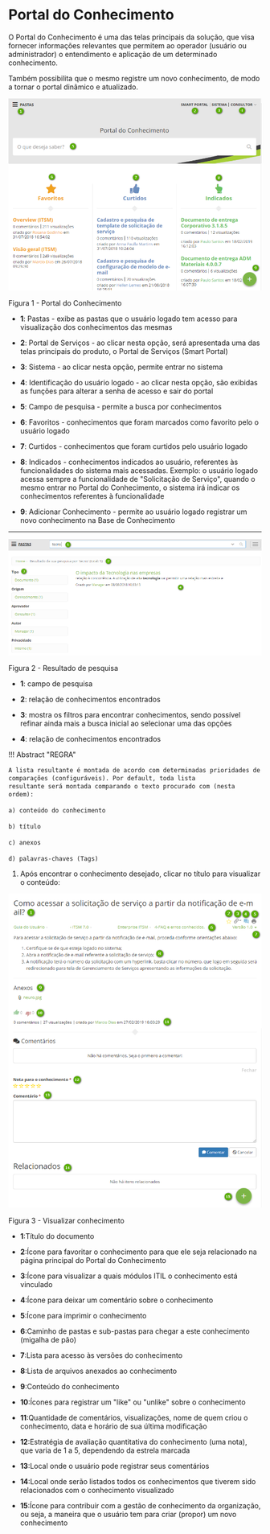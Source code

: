 # Portal do Conhecimento

O Portal do Conhecimento é uma das telas principais da solução, que visa
fornecer informações relevantes que permitem ao operador (usuário ou
administrador) o entendimento e aplicação de um determinado conhecimento.

Também possibilita que o mesmo registre um novo conhecimento, de modo a tornar o
portal dinâmico e atualizado.

![Portal](images/figure1-portal.png)

   Figura 1 - Portal do Conhecimento
   
- **1**: Pastas - exibe as pastas que o usuário logado tem acesso para
visualização dos conhecimentos das mesmas

- **2**: Portal de Serviços - ao clicar nesta opção, será apresentada uma das
telas principais do produto, o Portal de Serviços (Smart Portal)

- **3**: Sistema - ao clicar nesta opção, permite entrar no sistema

- **4**: Identificação do usuário logado - ao clicar nesta opção, são exibidas
as funções para alterar a senha de acesso e sair do portal

- **5**: Campo de pesquisa - permite a busca por conhecimentos

- **6**: Favoritos - conhecimentos que foram marcados como favorito pelo o
usuário logado

- **7**: Curtidos - conhecimentos que foram curtidos pelo usuário logado

- **8**: Indicados - conhecimentos indicados ao usuário, referentes às
funcionalidades do sistema mais acessadas. Exemplo: o usuário logado acessa
sempre a funcionalidade de "Solicitação de Serviço", quando o mesmo entrar no
Portal do Conhecimento, o sistema irá indicar os conhecimentos referentes à
funcionalidade

- **9**: Adicionar Conhecimento - permite ao usuário logado registrar um novo
conhecimento na Base de Conhecimento

------------------------------------------------------------------------------------

![Pesquisa](images/figure2-portal.png)

   Figura 2 - Resultado de pesquisa

 - **1**: campo de pesquisa
 
 - **2**: relação de conhecimentos encontrados
  
 - **3**: mostra os filtros para encontrar conhecimentos, sendo possível refinar ainda mais a busca inicial ao selecionar uma das opções
 
 - **4**: relação de conhecimentos encontrados
 
!!! Abstract "REGRA"

    A lista resultante é montada de acordo com determinadas prioridades de comparações (configuráveis). Por default, toda lista             resultante será montada comparando o texto procurado com (nesta ordem): 
    
    a) conteúdo do conhecimento
    
    b) título
    
    c) anexos
    
    d) palavras-chaves (Tags)
    
    
1.  Após encontrar o conhecimento desejado, clicar no título para visualizar o
    conteúdo:

 ![Visualizar](images/figure3-portal.png)

   Figura 3 - Visualizar conhecimento 

- **1**:Título do documento

- **2**:Ícone para favoritar o conhecimento para que ele seja relacionado na página principal do Portal do Conhecimento

- **3**:Ícone para visualizar a quais módulos ITIL o conhecimento está vinculado

- **4**:Ícone para deixar um comentário sobre o conhecimento

- **5**:Ícone para imprimir o conhecimento

- **6**:Caminho de pastas e sub-pastas para chegar a este conhecimento (migalha de pão)

- **7**:Lista para acesso às versões do conhecimento

- **8**:Lista de arquivos anexados ao conhecimento

- **9**:Conteúdo do conhecimento

- **10**:Ícones para registrar um "like" ou "unlike" sobre o conhecimento

- **11**:Quantidade de comentários, visualizações, nome de quem criou o conhecimento, data e horário de sua última modificação

- **12**:Estratégia de avaliação quantitativa do conhecimento (uma nota), que varia de 1 a 5, dependendo da estrela marcada

- **13**:Local onde o usuário pode registrar seus comentários

- **14**:Local onde serão listados todos os conhecimentos que tiverem sido relacionados com o conhecimento visualizado

- **15**:Ícone para contribuir com a gestão de conhecimento da organização, ou seja, a maneira que o usuário tem para criar (propor) um novo conhecimento

